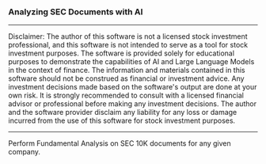 ### Analyzing SEC Documents with AI


*******************************************************************************************
Disclaimer: The author of this software is not a licensed stock investment professional, and this software is not intended to serve as a tool for stock investment purposes. The software is provided solely for educational purposes to demonstrate the capabilities of AI and Large Language Models in the context of finance. The information and materials contained in this software should not be construed as financial or investment advice. Any investment decisions made based on the software's output are done at your own risk. It is strongly recommended to consult with a licensed financial advisor or professional before making any investment decisions. The author and the software provider disclaim any liability for any loss or damage incurred from the use of this software for stock investment purposes. 
*******************************************************************************************


Perform Fundamental Analysis on SEC 10K documents for any given company.